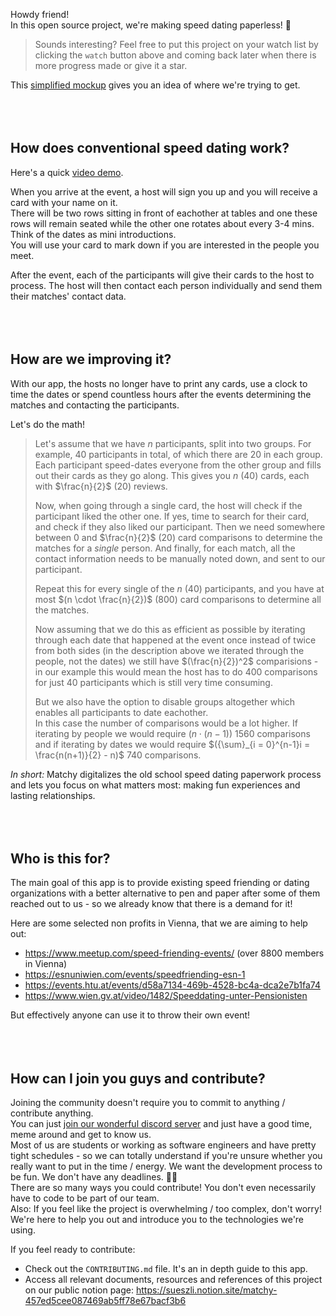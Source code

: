 Howdy friend! <br>
In this open source project, we're making speed dating paperless! 💌

> Sounds interesting? Feel free to put this project on your watch list by clicking the `watch` button above and coming back later when there is more progress made or give it a star.

This [simplified mockup](https://www.figma.com/file/ClWUVCuVzjNAG4Gat5TO10/matchy-V2-(Read-Only)?node-id=9%3A1033) gives you an idea of where we're trying to get.
<br><br><br><br>


## How does conventional speed dating work?

Here's a quick [video demo](https://www.youtube.com/watch?v=p-3cmlPnx0s&t=9s).

When you arrive at the event, a host will sign you up and you will receive a card with your name on it. <br>
There will be two rows sitting in front of eachother at tables and one these rows will remain seated while the other one rotates about every 3-4 mins. Think of the dates as mini introductions. <br>
You will use your card to mark down if you are interested in the people you meet.

After the event, each of the participants will give their cards to the host to process. The host will then contact each person individually and send them their matches' contact data.
<br><br><br><br>


## How are we improving it?

With our app, the hosts no longer have to print any cards, use a clock to time the dates or spend countless hours after the events determining the matches and contacting the participants.

Let's do the math!
> Let's assume that we have $n$ participants, split into two groups. For example, 40 participants in total, of which there are 20 in each group.
Each participant speed-dates everyone from the other group and fills out their cards as they go along. This gives you $n$ (40) cards, each with $\frac{n}{2}$ (20) reviews.
>
> Now, when going through a single card, the host will check if the participant liked the other one. If yes, time to search for their card, and check if they also liked our participant. Then we need somewhere between $0$ and $\frac{n}{2}$ (20) card comparisons to determine the matches for a *single* person. And finally, for each match, all the contact information needs to be manually noted down, and sent to our participant.
>
> Repeat this for every single of the $n$ (40) participants, and you have at most $(n \cdot \frac{n}{2})$ (800) card comparisons to determine all the matches.
> 
> Now assuming that we do this as efficient as possible by iterating through each date that happened at the event once instead of twice from both sides (in the description above we iterated through the people, not the dates) we still have $(\frac{n}{2})^2$ comparisions - in our example this would mean the host has to do 400 comparisons for just 40 participants which is still very time consuming.
> 
> But we also have the option to disable groups altogether which enables all participants to date eachother. <br> In this case the number of comparisons would be a lot higher. If iterating by people we would require $(n \cdot (n-1))$ 1560 comparisons and if iterating by dates we would require $({\sum}_{i = 0}^{n-1}i = \frac{n(n+1)}{2} - n)$ 740 comparisons.

*In short:* Matchy digitalizes the old school speed dating paperwork process and lets you focus on what matters most: making fun experiences and lasting relationships. 
<br><br><br><br>


## Who is this for?

The main goal of this app is to provide existing speed friending or dating organizations with a better alternative to pen and paper after some of them reached out to us - so we already know that there is a demand for it!

Here are some selected non profits in Vienna, that we are aiming to help out:
- https://www.meetup.com/speed-friending-events/ (over 8800 members in Vienna)
- https://esnuniwien.com/events/speedfriending-esn-1
- https://events.htu.at/events/d58a7134-469b-4528-bc4a-dca2e7b1fa74
- https://www.wien.gv.at/video/1482/Speeddating-unter-Pensionisten

But effectively anyone can use it to throw their own event!
<br><br><br><br>


## How can I join you guys and contribute?

Joining the community doesn't require you to commit to anything / contribute anything. <br>
You can just [join our wonderful discord server](https://discord.gg/tFf2RkTg) and just have a good time, meme around and get to know us. <br>
Most of us are students or working as software engineers and have pretty tight schedules - so we can totally understand if you're unsure whether you really want to put in the time / energy. We want the development process to be fun. We don't have any deadlines. 🍜🐱 <br>
There are so many ways you could contribute! You don't even necessarily have to code to be part of our team. <br>
Also: If you feel like the project is overwhelming / too complex, don't worry! We're here to help you out and introduce you to the technologies we're using.

If you feel ready to contribute:
- Check out the `CONTRIBUTING.md` file. It's an in depth guide to this app.
- Access all relevant documents, resources and references of this project on our public notion page: https://sueszli.notion.site/matchy-457ed5cee087469ab5ff78e67bacf3b6
